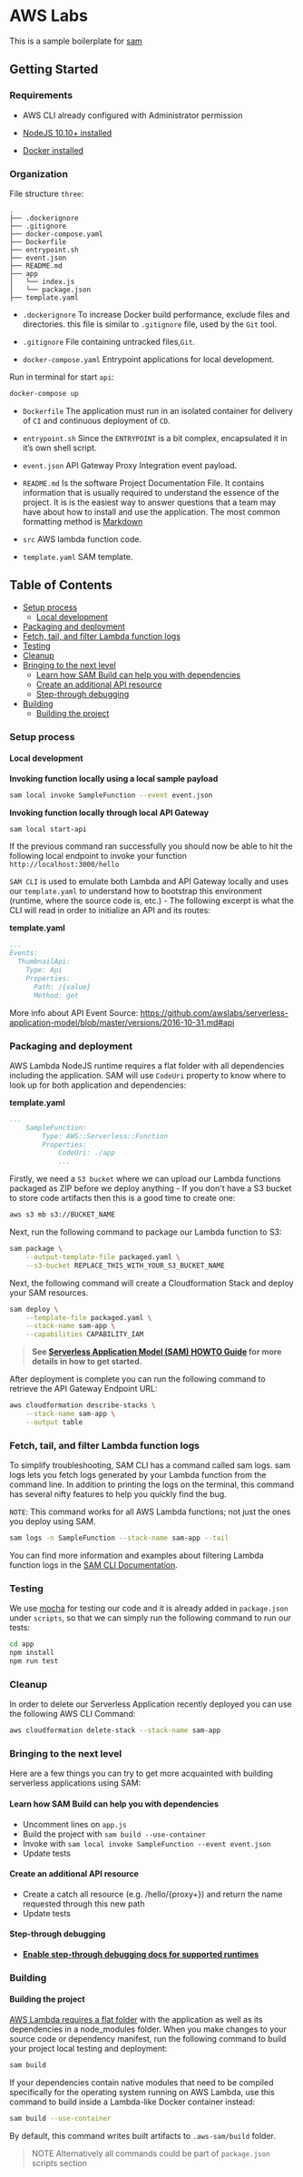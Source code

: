 # AWS Labs

This is a sample boilerplate for [sam](https://github.com/awslabs/serverless-application-model)

## Getting Started

### Requirements

- AWS CLI already configured with Administrator permission

- [NodeJS 10.10+ installed](https://nodejs.org/en/download/releases/)

- [Docker installed](https://www.docker.com/community-edition)

### Organization

File structure `three`:

```
.
├── .dockerignore
├── .gitignore
├── docker-compose.yaml
├── Dockerfile
├── entrypoint.sh
├── event.json
├── README.md
├── app
│   └── index.js
│   └── package.json
├── template.yaml
```

- `.dockerignore` To increase Docker build performance, exclude files and directories. this file is similar to `.gitignore` file, used by  the `Git` tool.

- `.gitignore` File containing untracked files,`Git`.

- `docker-compose.yaml` Entrypoint applications for local development.

Run in terminal for start `api`:

```bash
docker-compose up
```

- `Dockerfile` The application must run in an isolated container for delivery of `CI` and continuous deployment of `CD`.

- `entrypoint.sh` Since the `ENTRYPOINT` is a bit complex, encapsulated it in it’s own shell script.

- `event.json` API Gateway Proxy Integration event payload.

- `README.md` Is the software Project Documentation File. It contains information that is usually required to understand the essence of the project. It is is the easiest way to answer questions that a team may have about how to install and use the application. The most common formatting method is  [Markdown](https://guides.github.com/features/mastering-markdown/)

- `src` AWS lambda function code.

- `template.yaml` SAM template.

## Table of Contents

- [Setup process](#setup-process)
  - [Local development](#local-development)
- [Packaging and deployment](#packaging-and-deployment)
- [Fetch, tail, and filter Lambda function logs](#fetch-tail-and-filter-lambda-function-logs)
- [Testing](#testing)
- [Cleanup](#cleanup)
- [Bringing to the next level](#bringing-to-the-next-level)
  - [Learn how SAM Build can help you with dependencies](#learn-how-sam-build-can-help-you-with-dependencies)
  - [Create an additional API resource](#create-an-additional-api-resource)
  - [Step-through debugging](#stepthrough-debugging)
- [Building](#building)
  - [Building the project](#building-the-project)

### Setup process

#### Local development

**Invoking function locally using a local sample payload**

```bash
sam local invoke SampleFunction --event event.json
```

**Invoking function locally through local API Gateway**

```bash
sam local start-api
```

If the previous command ran successfully you should now be able to hit the following local endpoint to invoke your function `http://localhost:3000/hello`

`SAM CLI` is used to emulate both Lambda and API Gateway locally and uses our `template.yaml` to understand how to bootstrap this environment (runtime, where the source code is, etc.) - The following excerpt is what the CLI will read in order to initialize an API and its routes:

**template.yaml**

```yaml
...
Events:
  ThumbnailApi:
    Type: Api
    Properties:
      Path: /{value}
      Method: get
```

More info about API Event Source: https://github.com/awslabs/serverless-application-model/blob/master/versions/2016-10-31.md#api

### Packaging and deployment

AWS Lambda NodeJS runtime requires a flat folder with all dependencies including the application. SAM will use `CodeUri` property to know where to look up for both application and dependencies:

**template.yaml**

```yaml
...
    SampleFunction:
        Type: AWS::Serverless::Function
        Properties:
            CodeUri: ./app
            ...
```

Firstly, we need a `S3 bucket` where we can upload our Lambda functions packaged as ZIP before we deploy anything - If you don't have a S3 bucket to store code artifacts then this is a good time to create one:

```bash
aws s3 mb s3://BUCKET_NAME
```

Next, run the following command to package our Lambda function to S3:

```bash
sam package \
    --output-template-file packaged.yaml \
    --s3-bucket REPLACE_THIS_WITH_YOUR_S3_BUCKET_NAME
```

Next, the following command will create a Cloudformation Stack and deploy your SAM resources.

```bash
sam deploy \
    --template-file packaged.yaml \
    --stack-name sam-app \
    --capabilities CAPABILITY_IAM
```

> **See [Serverless Application Model (SAM) HOWTO Guide](https://docs.aws.amazon.com/serverless-application-model/latest/developerguide/serverless-quick-start.html) for more details in how to get started.**

After deployment is complete you can run the following command to retrieve the API Gateway Endpoint URL:

```bash
aws cloudformation describe-stacks \
    --stack-name sam-app \
    --output table
```

### Fetch, tail, and filter Lambda function logs

To simplify troubleshooting, SAM CLI has a command called sam logs. sam logs lets you fetch logs generated by your Lambda function from the command line. In addition to printing the logs on the terminal, this command has several nifty features to help you quickly find the bug.

`NOTE`: This command works for all AWS Lambda functions; not just the ones you deploy using SAM.

```bash
sam logs -n SampleFunction --stack-name sam-app --tail
```

You can find more information and examples about filtering Lambda function logs in the [SAM CLI Documentation](https://docs.aws.amazon.com/serverless-application-model/latest/developerguide/serverless-sam-cli-logging.html).

### Testing

We use [mocha](https://mochajs.org/) for testing our code and it is already added in `package.json` under `scripts`, so that we can simply run the following command to run our tests:

```bash
cd app
npm install
npm run test
```

### Cleanup

In order to delete our Serverless Application recently deployed you can use the following AWS CLI Command:

```bash
aws cloudformation delete-stack --stack-name sam-app
```

### Bringing to the next level

Here are a few things you can try to get more acquainted with building serverless applications using SAM:

#### Learn how SAM Build can help you with dependencies

* Uncomment lines on `app.js`
* Build the project with ``sam build --use-container``
* Invoke with ``sam local invoke SampleFunction --event event.json``
* Update tests

#### Create an additional API resource

* Create a catch all resource (e.g. /hello/{proxy+}) and return the name requested through this new path
* Update tests

#### Step-through debugging

* **[Enable step-through debugging docs for supported runtimes]((https://docs.aws.amazon.com/serverless-application-model/latest/developerguide/serverless-sam-cli-using-debugging.html))**

### Building

#### Building the project

[AWS Lambda requires a flat folder](https://docs.aws.amazon.com/lambda/latest/dg/nodejs-create-deployment-pkg.html) with the application as well as its dependencies in a node_modules folder. When you make changes to your source code or dependency manifest,
run the following command to build your project local testing and deployment:

```bash
sam build
```

If your dependencies contain native modules that need to be compiled specifically for the operating system running on AWS Lambda, use this command to build inside a Lambda-like Docker container instead:
```bash
sam build --use-container
```

By default, this command writes built artifacts to `.aws-sam/build` folder.

> NOTE Alternatively all commands could be part of `package.json` scripts section

